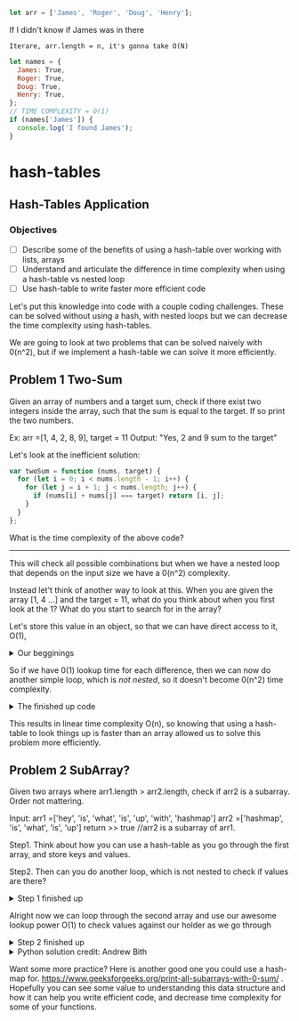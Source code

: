 ```js
let arr = ['James', 'Roger', 'Doug', 'Henry'];
```

If I didn't know if James was in there

    Iterare, arr.length = n, it's gonna take O(N)

```js
let names = {
  James: True,
  Roger: True,
  Doug: True,
  Henry: True,
};
// TIME COMPLEXITY = O(1)
if (names['James']) {
  console.log('I found James');
}
```

# hash-tables

## Hash-Tables Application

### Objectives

- [ ] Describe some of the benefits of using a hash-table over working with lists, arrays
- [ ] Understand and articulate the difference in time complexity when using a hash-table vs nested loop
- [ ] Use hash-table to write faster more efficient code

Let's put this knowledge into code with a couple coding challenges. These can be solved without using a hash, with nested loops but we can decrease the time complexity using hash-tables.

We are going to look at two problems that can be solved naively with 0(n^2), but if we implement a hash-table we can solve it more efficiently.

## Problem 1 Two-Sum

Given an array of numbers and a target sum, check if there exist two integers inside the array, such that the sum is equal to the target. If so print the two numbers.

Ex: arr =[1, 4, 2, 8, 9], target = 11
Output: "Yes, 2 and 9 sum to the target"

Let's look at the inefficient solution:

```js
var twoSum = function (nums, target) {
  for (let i = 0; i < nums.length - 1; i++) {
    for (let j = i + 1; j < nums.length; j++) {
      if (nums[i] + nums[j] === target) return [i, j];
    }
  }
};
```

What is the time complexity of the above code?

---

This will check all possible combinations but when we have a nested loop that depends on the input size we have a 0(n^2) complexity.

Instead let't think of another way to look at this. When you are given the array [1, 4 ...] and the target = 11, what do you think about when you first look at the 1? What do you start to search for in the array?

Let's store this value in an object, so that we can have direct access to it, O(1),

<details><summary>Our begginings</summary>

```js
var twoSum = function (nums, target) {
  //define an object holder
  const holder = {};
  for (let i = 0; i < nums.length; i++) {
    // make each value a key in our holder
    holder[target - nums[i]] = i;
  }
  // now our lookup time will be O(1) to look for those values
};
```

</details>

So if we have 0(1) lookup time for each difference, then we can now do another simple loop, which is _not nested_, so it doesn't become 0(n^2) time complexity.

<details><summary>The finished up code</summary>

```js
var twoSum = function (nums, target) {
  //define an object holder
  const holder = {};
  for (let i = 0; i < nums.length; i++) {
    // make each key the 2nd number needed, and the value the 1st number
    holder[target - nums[i]] = nums[i];
  }
  // now our lookup time will be O(1) to look for those values
  for (let i = 0; i < nums.length; i++) {
    // easy look up with {} vs []array
    if (holder[nums[i]]) {
      // we must have a pair, since these were
      // created as the difference
      console.log(`Yes, ${nums[i]} and ${holder[nums[i]]} sum to the target`);
      break;
    }
  }
};
```

</details>

This results in linear time complexity O(n), so knowing that using a hash-table to look things up is faster than an array allowed us to solve this problem more efficiently.

## Problem 2 SubArray?

Given two arrays where arr1.length > arr2.length, check if arr2 is a subarray. Order not mattering.

Input:
arr1 =['hey', 'is', 'what', 'is', 'up', 'with', 'hashmap']
arr2 =['hashmap', 'is', 'what', 'is', 'up']
return >> true //arr2 is a subarray of arr1.

Step1. Think about how you can use a hash-table as you go through the first array, and store keys and values.

Step2. Then can you do another loop, which is not nested to check if values are there?

<details><summary>Step 1 finished up</summary>

```js
function checkSubArray(arr1, arr2) {
  //let's create an object that stores the values of arr1 as keys
  //and the value is  how many times, they occur
  const holder = {};
  //I want each of the words from the array arr1
  //as properties in the magazineHolder, and how many times they occur
  for (let i = 0; i < arr1.length; i++) {
    //how can I add each word as a property to arr1 holder
    //does the property already exist?
    if (!holder[arr1[i]]) {
      //if in this code block magazineHolder[*arr1*[i]] was false
      //we didn't have the property yet, so want make it exist
      holder[arr1[i]] = 1;
    } else {
      //it already existed
      //so add one to the count
      holder[arr1[i]] = holder[arr1[i]] + 1;
    }
  }
}
```

</details>

Alright now we can loop through the second array and use our awesome lookup power O(1) to check values against our holder as we go through

<details><summary>Step 2 finished up</summary>

```js
function checkSubArray(arr1, arr2) {
  //let's create an object that stores the values of arr1 as keys
  //and the value is  how many times, they occur
  const holder = {};
  //I want each of the words from the array arr1
  //as properties in the magazineHolder, and how many times they occur
  for (let i = 0; i < arr1.length; i++) {
    //how can I add each word as a property to arr1 holder
    //does the property already exist?
    if (!holder[arr1[i]]) {
      //if in this code block magazineHolder[*arr1*[i]] was false
      //we didn't have the property yet, so want make it exist
      holder[arr1[i]] = 1;
    } else {
      //it already existed
      //so add one to the count
      holder[arr1[i]] = holder[arr1[i]] + 1;
    }
  }
  let isSubArray = true;
  for (let i = 0; i < arr2.length; i++) {
    if (!holder[arr2[i]]) {
      // we have an element in arr2 we didn't in arr1, not a subarray
      isSubArray = false;
    } else {
      //it's in there let's decrement
      holder[arr2[i]] = holder[arr2[i]] - 1;
      // this will go to zero potentially which would evaluate to false
    }
  }
  return isSubArray;
}
```

</details>

<details><summary>Python solution credit: Andrew Bith</summary>

```python
def sub_check(arr1, arr2):
    hash_table = {}
    for word in arr1:
        if not (word in hash_table):
            hash_table[word] = 1
        else:
            hash_table[word] += 1
    for word in arr2:
        if not (word in hash_table):
            return False
        else:
            hash_table[word] -= 1
            if hash_table[word] < 0:
                return False
    return True
```

</details>

Want some more practice? Here is another good one you could use a hash-map for. https://www.geeksforgeeks.org/print-all-subarrays-with-0-sum/
. Hopefully you can see some value to understanding this data structure and how it can help you write efficient code, and decrease time complexity for some of your functions.
